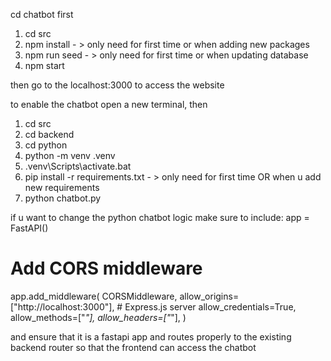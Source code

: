 cd chatbot first
1. cd src
2. npm install - > only need for first time or when adding new packages
3. npm run seed - > only need for first time or when updating database 
4. npm start

then go to the localhost:3000 to access the website

to enable the chatbot
open a new terminal, then
1. cd src
2. cd backend
3. cd python
4. python -m venv .venv
5. .venv\Scripts\activate.bat
6. pip install -r requirements.txt - > only need for first time OR when u add new requirements
7. python chatbot.py


if u want to change the python chatbot logic make sure to include:
app = FastAPI()

# Add CORS middleware
app.add_middleware(
    CORSMiddleware,
    allow_origins=["http://localhost:3000"],  # Express.js server
    allow_credentials=True,
    allow_methods=["*"],
    allow_headers=["*"],
)

and ensure that it is a fastapi app and routes properly to the existing backend router so that the frontend can access the chatbot